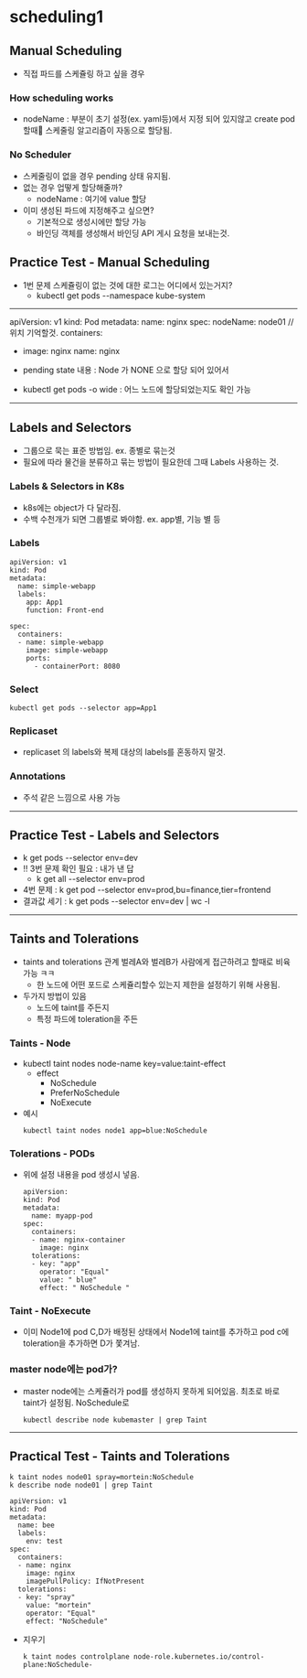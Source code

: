 # scheduling1

## Manual Scheduling
- 직접 파드를 스케쥴링 하고 싶을 경우

### How scheduling works

- nodeName : 부분이 초기 설정(ex. yaml등)에서 지정 되어 있지않고 create pod 할때 스케줄링 알고리즘이 자동으로 할당됨.

### No Scheduler

- 스케줄링이 없을 경우 pending 상태 유지됨.
- 없는 경우 업떻게 할당해줄까?
  - nodeName : 여기에 value 할당
- 이미 생성된 파드에 지정해주고 싶으면?
  - 기본적으로 생성시에만 할당 가능
  - 바인딩 객체를 생성해서 바인딩 API 게시 요청을 보내는것.

 
## Practice Test - Manual Scheduling
- 1번 문제 스케쥴링이 없는 것에 대한 로그는 어디에서 있는거지?
  - kubectl get pods --namespace kube-system
- ---
apiVersion: v1
kind: Pod
metadata:
  name: nginx
spec:
  nodeName: node01 //위치 기억할것.
  containers:
  -  image: nginx
     name: nginx

- pending state 내용 : Node 가 NONE 으로 할당 되어 있어서
- kubectl get pods -o wide : 어느 노드에 할당되었는지도 확인 가능
---

## Labels and Selectors
- 그룹으로 묵는 표준 방법임. ex. 종별로 묶는것
- 필요에 따라 물건을 분류하고 묶는 방법이 필요한데 그때 Labels 사용하는 것.

### Labels & Selectors in K8s
- k8s에는 object가 다 달라짐.
- 수백 수천개가 되면 그룹별로 봐야함. ex. app별, 기능 별 등

### Labels
```
apiVersion: v1
kind: Pod
metadata:
  name: simple-webapp
  labels:
    app: App1
    function: Front-end

spec:
  containers:
  - name: simple-webapp
    image: simple-webapp
    ports:
      - containerPort: 8080
```

### Select
```
kubectl get pods --selector app=App1
```

### Replicaset
- replicaset 의 labels와 복제 대상의 labels를 혼동하지 말것.

### Annotations
- 주석 같은 느낌으로 사용 가능

---

## Practice Test - Labels and Selectors

- k get pods --selector env=dev
- !! 3번 문제 확인 필요 : 내가 낸 답
  - k get all --selector env=prod
- 4번 문제 : k get pod --selector env=prod,bu=finance,tier=frontend
- 결과값 세기 : k get pods --selector env=dev | wc -l

---

## Taints and Tolerations

- taints and tolerations 관계 벌레A와 벌레B가 사람에게 접근하려고 할때로 비육 가능 ㅋㅋ
  - 한 노드에 어떤 포드로 스케쥴리할수 있는지 제한을 설정하기 위해 사용됨.
- 두가지 방법이 있음
  - 노드에 taint를 주든지
  - 특정 파드에 toleration을 주든

### Taints - Node
- kubectl taint nodes node-name key=value:taint-effect
  - effect
    - NoSchedule
    - PreferNoSchedule
    - NoExecute
- 예시
  ```
  kubectl taint nodes node1 app=blue:NoSchedule
  ```

### Tolerations - PODs
- 위에 설정 내용을 pod 생성시 넣음.
  ```
  apiVersion:
  kind: Pod
  metadata:
    name: myapp-pod
  spec:
    containers:
    - name: nginx-container
      image: nginx
    tolerations:
    - key: "app"
      operator: "Equal"
      value: " blue"
      effect: " NoSchedule "
  ```

### Taint - NoExecute
- 이미 Node1에 pod C,D가 배정된 상태에서 Node1에 taint를 추가하고 pod c에 toleration을 추가하면 D가 쫓겨남.

### master node에는 pod가?
- master node에는 스케쥴러가 pod를 생성하지 못하게 되어있음. 최초로 바로 taint가 설정됨. NoSchedule로
  ```
  kubectl describe node kubemaster | grep Taint
  ```

---

## Practical Test - Taints and Tolerations

```
k taint nodes node01 spray=mortein:NoSchedule
k describe node node01 | grep Taint
```

```
apiVersion: v1
kind: Pod
metadata:
  name: bee
  labels:
    env: test
spec:
  containers:
  - name: nginx
    image: nginx
    imagePullPolicy: IfNotPresent
  tolerations:
  - key: "spray"
    value: "mortein"
    operator: "Equal"
    effect: "NoSchedule"
```

- 지우기
  ```
  k taint nodes controlplane node-role.kubernetes.io/control-plane:NoSchedule-
  ```
